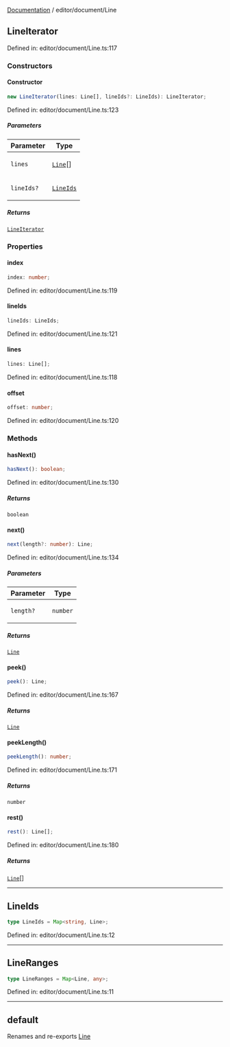 [Documentation](../../modules.md) / editor/document/Line

## LineIterator

Defined in: editor/document/Line.ts:117

### Constructors

#### Constructor

```ts
new LineIterator(lines: Line[], lineIds?: LineIds): LineIterator;
```

Defined in: editor/document/Line.ts:123

##### Parameters

<table>
<thead>
<tr>
<th>Parameter</th>
<th>Type</th>
</tr>
</thead>
<tbody>
<tr>
<td>

`lines`

</td>
<td>

[`Line`](../index.md#line)[]

</td>
</tr>
<tr>
<td>

`lineIds?`

</td>
<td>

[`LineIds`](#lineids-1)

</td>
</tr>
</tbody>
</table>

##### Returns

[`LineIterator`](#lineiterator)

### Properties

#### index

```ts
index: number;
```

Defined in: editor/document/Line.ts:119

#### lineIds

```ts
lineIds: LineIds;
```

Defined in: editor/document/Line.ts:121

#### lines

```ts
lines: Line[];
```

Defined in: editor/document/Line.ts:118

#### offset

```ts
offset: number;
```

Defined in: editor/document/Line.ts:120

### Methods

#### hasNext()

```ts
hasNext(): boolean;
```

Defined in: editor/document/Line.ts:130

##### Returns

`boolean`

#### next()

```ts
next(length?: number): Line;
```

Defined in: editor/document/Line.ts:134

##### Parameters

<table>
<thead>
<tr>
<th>Parameter</th>
<th>Type</th>
</tr>
</thead>
<tbody>
<tr>
<td>

`length?`

</td>
<td>

`number`

</td>
</tr>
</tbody>
</table>

##### Returns

[`Line`](../index.md#line)

#### peek()

```ts
peek(): Line;
```

Defined in: editor/document/Line.ts:167

##### Returns

[`Line`](../index.md#line)

#### peekLength()

```ts
peekLength(): number;
```

Defined in: editor/document/Line.ts:171

##### Returns

`number`

#### rest()

```ts
rest(): Line[];
```

Defined in: editor/document/Line.ts:180

##### Returns

[`Line`](../index.md#line)[]

***

## LineIds

```ts
type LineIds = Map<string, Line>;
```

Defined in: editor/document/Line.ts:12

***

## LineRanges

```ts
type LineRanges = Map<Line, any>;
```

Defined in: editor/document/Line.ts:11

***

## default

Renames and re-exports [Line](../index.md#line)
